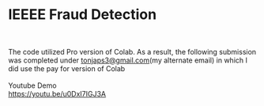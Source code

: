 # IEEEE Fraud Detection <br>
<br>

The code utilized Pro version of Colab. As a result, the following submission was completed under tonjaps3@gmail.com(my alternate email) in which I did use the pay for version of Colab  <br>
<br>
Youtube Demo <br>
https://youtu.be/u0DxI7IGJ3A  <br>
